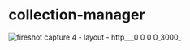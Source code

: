 # collection-manager
![fireshot capture 4 - layout - http___0 0 0 0_3000_](https://user-images.githubusercontent.com/27842944/29332425-99a1489c-81c5-11e7-842e-5f99a4c804e0.png)
